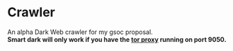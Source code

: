 # Crawler
An alpha Dark Web crawler for my gsoc proposal.   
**Smart dark will only work if you have the [tor proxy](https://2019.www.torproject.org/docs/debian) running on port 9050.**
